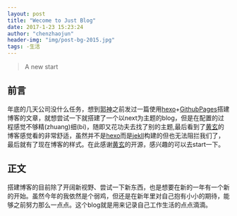 ```yaml
---
layout: post
title: "Wecome to Just Blog"
date: 2017-1-23 15:23:24
author: "chenzhaojun"
header-img: "img/post-bg-2015.jpg"
tags: -生活
---
```


> A new start



## 前言

年底的几天公司没什么任务，想到[郭神](http://my.csdn.net/sinyu890807)之前发过一篇使用[hexo](https://hexo.io/)+[GithubPages](https://pages.github.com/)搭建博客的文章，就想尝试一下就搭建了一个以next为主题的blog，但是在配置的过程感觉不够精(zhuang)细(bi)，随即又花功夫去找了别的主题,最后看到了[黄玄](https://huangxuan.me/)的博客感觉看的非常舒适，虽然并不是[hexo](https://hexo.io/)而是[jekll](http://jekyll.com.cn/)构建的但也无法阻拦我们了，最后就有了现在博客的样式。在此感谢[黄玄](https://huangxuan.me/)的开源，感兴趣的可以去start一下。



## 正文

搭建博客的目前除了开阔新视野、尝试一下新东西，也是想要在新的一年有一个新的开始。虽然今年的我依然是个弱鸡，但还是在新年里对自己抱有小小的期待，能够之前努力那么一点点。这个blog就是用来记录自己工作生活的点点滴滴。